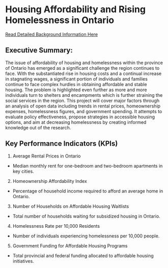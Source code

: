 # Housing Affordability and Rising Homelessness in Ontario <br>

[Read Detailed Background Information Here](Background.md)
 
## Executive Summary:<br>

The issue of affordability of housing and homelessness within the province of Ontario has emerged as a significant challenge the region continues to face. With the substantiated rise in housing costs and a continual increase in stagnating wages, a significant portion of individuals and families continue to face complex hurdles in obtaining affordable and stable housing. The problem is highlighted even further as more and more individuals turn to shelters and encampments which is further straining the social services in the region. This project will cover major factors through an analysis of open data including trends in rental prices, homeownership expenses, homelessness figures, and government spending. It attempts to evaluate policy effectiveness, propose strategies in accessible housing options, and aim at decreasing homelessness by creating informed knowledge out of the research.<br>
 
## Key Performance Indicators (KPIs)<br>
1. Average Rental Prices in Ontario
 - Median monthly rent for one-bedroom and two-bedroom apartments in key cities.
2. Homeownership Affordability Index
 - Percentage of household income required to afford an average home in Ontario.
3. Number of Households on Affordable Housing Waitlists
 - Total number of households waiting for subsidized housing in Ontario.
4. Homelessness Rate per 10,000 Residents
 - Number of individuals experiencing homelessness per 10,000 people.
5. Government Funding for Affordable Housing Programs
 - Total provincial and federal funding allocated to affordable housing initiatives.
